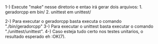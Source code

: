 1-) Execute "make" nesse diretorio e entao irá gerar dois arquivos:
    1. geradorcpp em bin/
    2. unittest em unittest/

2-) Para executar o geradorcpp basta executa o comando "./bin/geradorcpp"
3-) Para executar o unittest basta executar o comando "./unittest/unittest".
4-) Caso esteja tudo certo nos testes unitarios, o resultado esperado eh :OK(7).
